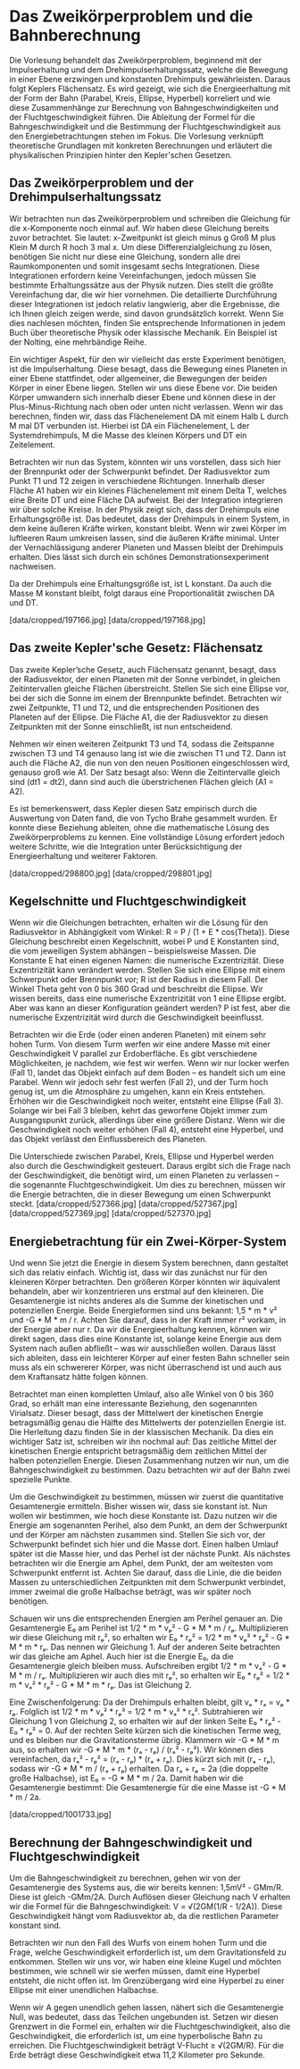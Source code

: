 # Das Zweikörperproblem und die Bahnberechnung

Die Vorlesung behandelt das Zweikörperproblem, beginnend mit der Impulserhaltung und dem Drehimpulserhaltungssatz, welche die Bewegung in einer Ebene erzwingen und konstanten Drehimpuls gewährleisten. Daraus folgt Keplers Flächensatz. Es wird gezeigt, wie sich die Energieerhaltung mit der Form der Bahn (Parabel, Kreis, Ellipse, Hyperbel) korreliert und wie diese Zusammenhänge zur Berechnung von Bahngeschwindigkeiten und der Fluchtgeschwindigkeit führen. Die Ableitung der Formel für die Bahngeschwindigkeit und die Bestimmung der Fluchtgeschwindigkeit aus den Energiebetrachtungen stehen im Fokus. Die Vorlesung verknüpft theoretische Grundlagen mit konkreten Berechnungen und erläutert die physikalischen Prinzipien hinter den Kepler'schen Gesetzen.

## Das Zweikörperproblem und der Drehimpulserhaltungssatz

Wir betrachten nun das Zweikörperproblem und schreiben die Gleichung für die x-Komponente noch einmal auf. Wir haben diese Gleichung bereits zuvor betrachtet. Sie lautet: x-Zweitpunkt ist gleich minus g Groß M plus Klein M durch R hoch 3 mal x. Um diese Differenzialgleichung zu lösen, benötigen Sie nicht nur diese eine Gleichung, sondern alle drei Raumkomponenten und somit insgesamt sechs Integrationen. Diese Integrationen erfordern keine Vereinfachungen, jedoch müssen Sie bestimmte Erhaltungssätze aus der Physik nutzen. Dies stellt die größte Vereinfachung dar, die wir hier vornehmen. Die detaillierte Durchführung dieser Integrationen ist jedoch relativ langwierig, aber die Ergebnisse, die ich Ihnen gleich zeigen werde, sind davon grundsätzlich korrekt. Wenn Sie dies nachlesen möchten, finden Sie entsprechende Informationen in jedem Buch über theoretische Physik oder klassische Mechanik. Ein Beispiel ist der Nolting, eine mehrbändige Reihe.

Ein wichtiger Aspekt, für den wir vielleicht das erste Experiment benötigen, ist die Impulserhaltung. Diese besagt, dass die Bewegung eines Planeten in einer Ebene stattfindet, oder allgemeiner, die Bewegungen der beiden Körper in einer Ebene liegen. Stellen wir uns diese Ebene vor. Die beiden Körper umwandern sich innerhalb dieser Ebene und können diese in der Plus-Minus-Richtung nach oben oder unten nicht verlassen. Wenn wir das berechnen, finden wir, dass das Flächenelement DA mit einem Halb L durch M mal DT verbunden ist. Hierbei ist DA ein Flächenelement, L der Systemdrehimpuls, M die Masse des kleinen Körpers und DT ein Zeitelement.

Betrachten wir nun das System, könnten wir uns vorstellen, dass sich hier der Brennpunkt oder der Schwerpunkt befindet. Der Radiusvektor zum Punkt T1 und T2 zeigen in verschiedene Richtungen. Innerhalb dieser Fläche A1 haben wir ein kleines Flächenelement mit einem Delta T, welches eine Breite DT und eine Fläche DA aufweist. Bei der Integration integrieren wir über solche Kreise. In der Physik zeigt sich, dass der Drehimpuls eine Erhaltungsgröße ist. Das bedeutet, dass der Drehimpuls in einem System, in dem keine äußeren Kräfte wirken, konstant bleibt. Wenn wir zwei Körper im luftleeren Raum umkreisen lassen, sind die äußeren Kräfte minimal. Unter der Vernachlässigung anderer Planeten und Massen bleibt der Drehimpuls erhalten. Dies lässt sich durch ein schönes Demonstrationsexperiment nachweisen.

Da der Drehimpuls eine Erhaltungsgröße ist, ist L konstant. Da auch die Masse M konstant bleibt, folgt daraus eine Proportionalität zwischen DA und DT.

[data/cropped/197166.jpg]
[data/cropped/197168.jpg]

## Das zweite Kepler'sche Gesetz: Flächensatz

Das zweite Kepler’sche Gesetz, auch Flächensatz genannt, besagt, dass der Radiusvektor, der einen Planeten mit der Sonne verbindet, in gleichen Zeitintervallen gleiche Flächen überstreicht. Stellen Sie sich eine Ellipse vor, bei der sich die Sonne im einem der Brennpunkte befindet. Betrachten wir zwei Zeitpunkte, T1 und T2, und die entsprechenden Positionen des Planeten auf der Ellipse. Die Fläche A1, die der Radiusvektor zu diesen Zeitpunkten mit der Sonne einschließt, ist nun entscheidend. 

Nehmen wir einen weiteren Zeitpunkt T3 und T4, sodass die Zeitspanne zwischen T3 und T4 genauso lang ist wie die zwischen T1 und T2. Dann ist auch die Fläche A2, die nun von den neuen Positionen eingeschlossen wird, genauso groß wie A1. Der Satz besagt also: Wenn die Zeitintervalle gleich sind (dt1 = dt2), dann sind auch die überstrichenen Flächen gleich (A1 = A2).

Es ist bemerkenswert, dass Kepler diesen Satz empirisch durch die Auswertung von Daten fand, die von Tycho Brahe gesammelt wurden. Er konnte diese Beziehung ableiten, ohne die mathematische Lösung des Zweikörperproblems zu kennen. Eine vollständige Lösung erfordert jedoch weitere Schritte, wie die Integration unter Berücksichtigung der Energieerhaltung und weiterer Faktoren.

[data/cropped/298800.jpg]
[data/cropped/298801.jpg]

## Kegelschnitte und Fluchtgeschwindigkeit

Wenn wir die Gleichungen betrachten, erhalten wir die Lösung für den Radiusvektor in Abhängigkeit vom Winkel: R = P / (1 + E * cos(Theta)). Diese Gleichung beschreibt einen Kegelschnitt, wobei P und E Konstanten sind, die vom jeweiligen System abhängen – beispielsweise Massen. Die Konstante E hat einen eigenen Namen: die numerische Exzentrizität. Diese Exzentrizität kann verändert werden. Stellen Sie sich eine Ellipse mit einem Schwerpunkt oder Brennpunkt vor; R ist der Radius in diesem Fall. Der Winkel Theta geht von 0 bis 360 Grad und beschreibt die Ellipse. Wir wissen bereits, dass eine numerische Exzentrizität von 1 eine Ellipse ergibt. Aber was kann an dieser Konfiguration geändert werden? P ist fest, aber die numerische Exzentrizität wird durch die Geschwindigkeit beeinflusst.

Betrachten wir die Erde (oder einen anderen Planeten) mit einem sehr hohen Turm. Von diesem Turm werfen wir eine andere Masse mit einer Geschwindigkeit V parallel zur Erdoberfläche. Es gibt verschiedene Möglichkeiten, je nachdem, wie fest wir werfen. Wenn wir nur locker werfen (Fall 1), landet das Objekt einfach auf dem Boden – es handelt sich um eine Parabel. Wenn wir jedoch sehr fest werfen (Fall 2), und der Turm hoch genug ist, um die Atmosphäre zu umgehen, kann ein Kreis entstehen. Erhöhen wir die Geschwindigkeit noch weiter, entsteht eine Ellipse (Fall 3). Solange wir bei Fall 3 bleiben, kehrt das geworfene Objekt immer zum Ausgangspunkt zurück, allerdings über eine größere Distanz. Wenn wir die Geschwindigkeit noch weiter erhöhen (Fall 4), entsteht eine Hyperbel, und das Objekt verlässt den Einflussbereich des Planeten.

Die Unterschiede zwischen Parabel, Kreis, Ellipse und Hyperbel werden also durch die Geschwindigkeit gesteuert. Daraus ergibt sich die Frage nach der Geschwindigkeit, die benötigt wird, um einen Planeten zu verlassen – die sogenannte Fluchtgeschwindigkeit. Um dies zu berechnen, müssen wir die Energie betrachten, die in dieser Bewegung um einen Schwerpunkt steckt. 
[data/cropped/527366.jpg]
[data/cropped/527367.jpg]
[data/cropped/527369.jpg]
[data/cropped/527370.jpg]

## Energiebetrachtung für ein Zwei-Körper-System

Und wenn Sie jetzt die Energie in diesem System berechnen, dann gestaltet sich das relativ einfach. Wichtig ist, dass wir das zunächst nur für den kleineren Körper betrachten. Den größeren Körper könnten wir äquivalent behandeln, aber wir konzentrieren uns erstmal auf den kleineren. Die Gesamtenergie ist nichts anderes als die Summe der kinetischen und potenziellen Energie. Beide Energieformen sind uns bekannt: 1,5 * m * v² und -G * M * m / r. Achten Sie darauf, dass in der Kraft immer r² vorkam, in der Energie aber nur r. Da wir die Energieerhaltung kennen, können wir direkt sagen, dass dies eine Konstante ist, solange keine Energie aus dem System nach außen abfließt – was wir ausschließen wollen. Daraus lässt sich ableiten, dass ein leichterer Körper auf einer festen Bahn schneller sein muss als ein schwererer Körper, was nicht überraschend ist und auch aus dem Kraftansatz hätte folgen können.

Betrachtet man einen kompletten Umlauf, also alle Winkel von 0 bis 360 Grad, so erhält man eine interessante Beziehung, den sogenannten Virialsatz. Dieser besagt, dass der Mittelwert der kinetischen Energie betragsmäßig genau die Hälfte des Mittelwerts der potenziellen Energie ist. Die Herleitung dazu finden Sie in der klassischen Mechanik. Da dies ein wichtiger Satz ist, schreiben wir ihn nochmal auf: Das zeitliche Mittel der kinetischen Energie entspricht betragsmäßig dem zeitlichen Mittel der halben potenziellen Energie. Diesen Zusammenhang nutzen wir nun, um die Bahngeschwindigkeit zu bestimmen. Dazu betrachten wir auf der Bahn zwei spezielle Punkte.

Um die Geschwindigkeit zu bestimmen, müssen wir zuerst die quantitative Gesamtenergie ermitteln. Bisher wissen wir, dass sie konstant ist. Nun wollen wir bestimmen, wie hoch diese Konstante ist. Dazu nutzen wir die Energie am sogenannten Perihel, also dem Punkt, an dem der Schwerpunkt und der Körper am nächsten zusammen sind. Stellen Sie sich vor, der Schwerpunkt befindet sich hier und die Masse dort. Einen halben Umlauf später ist die Masse hier, und das Perhel ist der nächste Punkt. Als nächstes betrachten wir die Energie am Aphel, dem Punkt, der am weitesten vom Schwerpunkt entfernt ist. Achten Sie darauf, dass die Linie, die die beiden Massen zu unterschiedlichen Zeitpunkten mit dem Schwerpunkt verbindet, immer zweimal die große Halbachse beträgt, was wir später noch benötigen.

Schauen wir uns die entsprechenden Energien am Perihel genauer an. Die Gesamtenergie E₀ am Perihel ist 1/2 * m * vₚ² - G * M * m / rₚ. Multiplizieren wir diese Gleichung mit rₚ², so erhalten wir E₀ * rₚ² = 1/2 * m * vₚ² * rₚ² - G * M * m * rₚ. Das nennen wir Gleichung 1. Auf der anderen Seite betrachten wir das gleiche am Aphel. Auch hier ist die Energie E₀, da die Gesamtenergie gleich bleiben muss. Aufschreiben ergibt 1/2 * m * vₐ² - G * M * m / rₐ. Multiplizieren wir auch dies mit rₚ², so erhalten wir E₀ * rₚ² = 1/2 * m * vₐ² * rₚ² - G * M * m * rₚ. Das ist Gleichung 2.

Eine Zwischenfolgerung: Da der Drehimpuls erhalten bleibt, gilt vₐ * rₐ = vₚ * rₚ. Folglich ist 1/2 * m * vₚ² * rₚ² = 1/2 * m * vₐ² * rₐ². Subtrahieren wir Gleichung 1 von Gleichung 2, so erhalten wir auf der linken Seite E₀ * rₚ² - E₀ * rₚ² = 0. Auf der rechten Seite kürzen sich die kinetischen Terme weg, und es bleiben nur die Gravitationsterme übrig. Klammern wir -G * M * m aus, so erhalten wir -G * M * m * (rₐ - rₚ) / (rₐ² - rₚ²). Wir können dies vereinfachen, da rₐ² - rₚ² = (rₐ - rₚ) * (rₐ + rₚ).  Dies kürzt sich mit (rₐ - rₚ), sodass wir -G * M * m / (rₐ + rₚ) erhalten. Da rₐ + rₚ = 2a (die doppelte große Halbachse), ist E₀ = -G * M * m / 2a. Damit haben wir die Gesamtenergie bestimmt: Die Gesamtenergie für die eine Masse ist -G * M * m / 2a.

[data/cropped/1001733.jpg]

## Berechnung der Bahngeschwindigkeit und Fluchtgeschwindigkeit

Um die Bahngeschwindigkeit zu berechnen, gehen wir von der Gesamtenergie des Systems aus, die wir bereits kennen: 1,5mV² - GMm/R. Diese ist gleich -GMm/2A. Durch Auflösen dieser Gleichung nach V erhalten wir die Formel für die Bahngeschwindigkeit: V = √(2GM(1/R - 1/2A)). Diese Geschwindigkeit hängt vom Radiusvektor ab, da die restlichen Parameter konstant sind.

Betrachten wir nun den Fall des Wurfs von einem hohen Turm und die Frage, welche Geschwindigkeit erforderlich ist, um dem Gravitationsfeld zu entkommen. Stellen wir uns vor, wir haben eine kleine Kugel und möchten bestimmen, wie schnell wir sie werfen müssen, damit eine Hyperbel entsteht, die nicht offen ist. Im Grenzübergang wird eine Hyperbel zu einer Ellipse mit einer unendlichen Halbachse.

Wenn wir A gegen unendlich gehen lassen, nähert sich die Gesamtenergie Null, was bedeutet, dass das Teilchen ungebunden ist. Setzen wir diesen Grenzwert in die Formel ein, erhalten wir die Fluchtgeschwindigkeit, also die Geschwindigkeit, die erforderlich ist, um eine hyperbolische Bahn zu erreichen. Die Fluchtgeschwindigkeit beträgt V-Flucht ≥ √(2GM/R). Für die Erde beträgt diese Geschwindigkeit etwa 11,2 Kilometer pro Sekunde.